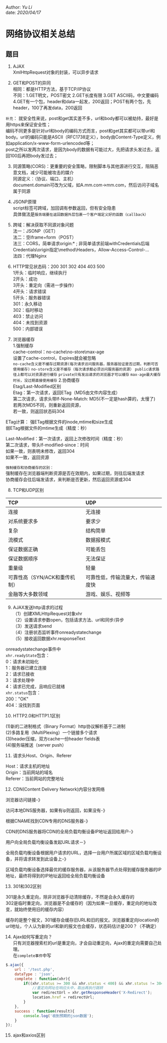 Author: _Yu Li_  
date: _2020/04/17_  
  
# 网络协议相关总结  
  
## 题目  
  
1. AJAX  
XmlHttpRequest对象的封装，可以异步请求  
  
2. GET和POST的异同  
相同：都是HTTP方法，基于TCP/IP协议  
不同：1.GET明文，POST密文 2.GET长度有限 3.GET ASCII码，中文要编码 4.GET有一个包，header和data一起发，200返回；POST有两个包，先header，100了再发data，200返回 

`补充`：
就安全性来说，post和get其实差不多，url和body都可以被劫持，最好是用https来保证安全性；  
编码不同更多是针对url和body的编码方式而言，post和get其实都可以带url和body。url的编码只能是ASCII（RFC1738定义），body由Content-Type定义，例如application/x-www-form-urlencoded等；  
post之所以发两次请求，是因为body的数据有可能过大，先把请求头发过去，返回100后再把body发过去；  

3. 同源策略(CORS)：更重要的安全策略，限制脚本与其他源进行交互，阻隔恶意文档，减少可能被攻击的媒介  
同源定义：（协议、端口、主机）  
document.domain可改为父域，如A.mm.com->mm.com，然后访问子域名属于同源  
  
4. JSONP原理  
script标签可跨域，加回调有参数返回，但有安全隐患  
具体做法是`服务端要在返回数据外层包裹一个客户端定义好的函数（callback）`
  
5. 跨域：解决获取不同源对象问题  
法一：JSONP（GET）  
法二：空iframe+form（POST）  
法三：CORS，简单请求origin:* ; 非简单请求前端withCredentials后端Credentials\origin指定\method\Headers，Allow-Access-Control-...  
法四：代理Nginx  
  
6. HTTP常见状态码：200 301 302 404 403 500  
1开头：临时响应，继续执行  
2开头：成功  
3开头：重定向（需进一步操作）  
4开头：请求错误  
5开头：服务器错误  
301：永久移动  
302：临时移动  
403：禁止访问  
404：未找到资源  
500：内部错误  
  
7. 浏览器缓存  
1.强制缓存  
cache-control：no-cache\no-store\max-age  
设置了cache-control，Expires就会被忽略  
`no-cache含义是不缓存过期资源(每次请求访问服务器，服务器验证是否过期，判断可否使用缓存)`
`no-store含义是不缓存（每次请求都必须访问服务器的资源）`
`public请求路径上都可以对资源进行缓存`
`private只有发出请求的浏览器才可以缓存`
`max-age最大缓存时长，没过期直接使用缓存`
2.协商缓存  
Etag/Last-Modified区别  
Etag：第一次请求，返回ETag（MD5由文件内容生成）  
第二次请求，请求头带If-None-Match: MD5(不一定是hash算的，太慢了)  
若两次MD5不同，则重新返回资源，  
若一致，则返回状态码304  

ETag计算：
强ETag根据文件的inode,mtime和size生成  
弱ETag根据文件的mtime生成（精度：秒）
  
Last-Modified：第一次请求，返回上次修改时间（精度：秒）  
第二次请求，带头If-modified-since：时间  
如果一致，则表明未修改，返回304  
如果不一致，返回资源  
  
`强制缓存和协商缓存的区别：`  
强制缓存在浏览器端判断资源是否在效期内，如果过期，则往后端发请求  
协商缓存会往后端发请求，来判断是否更新，然后返回资源或304  
  
8. TCP和UDP区别  

|TCP|UDP|  
|:--|:--|  
|连接|无连接|  
|对系统要求多|要求少|  
|复杂|结构简单|  
|流模式|数据报模式|  
|保证数据正确|可能丢包|  
|保证数据顺序|无法保证|  
|重量级|轻量|  
|可靠性高（SYN/ACK和重传机制）|可靠性低，传输流量大，传输速度快|
|金融等大多数领域|游戏、娱乐、视频等|
  
  
9. AJAX发送http请求的过程  
（1）创建XMLHttpRequest对象xhr  
（2）设置请求参数open，包括请求方法、url和同步/异步  
（3）发送请求send  
（4）注册状态监听事件onreadystatechange  
（5）接收返回数据xhr.responseText  

onreadystatechange事件中  
`xhr.readyState`包含：  
0：请求未初始化  
1：服务器已建立连接  
2：请求已接收  
3：请求处理中  
4：请求已完成，且响应已就绪  
`xhr.status`包含：  
200："OK"  
404：没找到页面  

10. HTTP2.0和HTTP1.1区别

(1)新的二进制格式（Binary Format）http协议解析基于二进制  
(2)多路复用（MultiPlexing）一个链接多个请求  
(3)header压缩，双方cache一份header fields表  
(4)服务端推送（server push）　

11. 请求头Host、Origin、Referer

Host：请求主机的地址  
Origin：当前网站的域名  
Referer：当前网站的完整地址

12. CDN(Content Delivery Network)内容分发网络

浏览器访问链接-》

访问本地DNS服务器，如果有ip则返回，如果没有-》

根据CNAME找到CDN专用的DNS服务器-》

CDN的DNS服务器将CDN的全局负载均衡设备IP地址返回给用户-》

用户向全局负载均衡设备发起URL请求－》

全局负载均衡设备根据用户请求的URL，选择一台用户所属区域的区域负载均衡设备，并将请求转发到此设备上-》

区域负载均衡设备选择最优的缓存服务器，从该服务器节点处得到缓存服务器的IP地址，最终将得到的IP地址返回给全局负载均衡设备

13. 301和302区别

301是永久重定向，除非浏览器手动清除缓存，不然是会永久缓存的  
302是临时重定向，浏览器是不会缓存的（因为如果一旦缓存，重定向的地址改变，就始终使用旧的缓存内容）  

缓存的是整个报文，301缓存会缓存旧URL和旧的报文。浏览器重定向location的url地址，个人认为新的url和新的报文也会缓存，状态码估计是200？（不确定）  

14. Ajax如何写重定向？  
只有浏览器搜索栏的url是重定向，才会自动重定向，Ajax的重定向需要自己处理。  
在`complete事件`中写  
```javascript
$.ajax({
	url : '/test.php',
	dataType : 'json',
	complete : function(xhr){
		if((xhr.status >= 300 && xhr.status < 400) && xhr.status != 304){
			//重定向网址在响应头中，取出再执行跳转
			var redirectUrl = xhr.getResponseHeader('X-Redirect');
			location.href = redirectUrl;
		}
	},
	success : function(result){
		console.log('收到预期的json数据');
	}
});
```

15. ajax和axios区别

